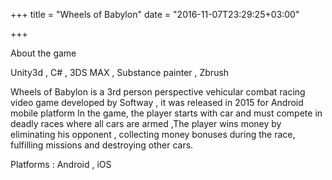 +++
title = "Wheels of Babylon"
date = "2016-11-07T23:29:25+03:00"

+++

About the game

Unity3d , C# , 3DS MAX  , Substance painter , Zbrush

Wheels of Babylon is a 3rd person perspective vehicular combat racing video game developed by Softway , it was released in 2015 for Android mobile platform In the game, the player starts with car and must compete in deadly races where all cars are armed ,The player wins money by eliminating his opponent , collecting money bonuses during the race, fulfilling missions and destroying other cars.

Platforms : Android , iOS
